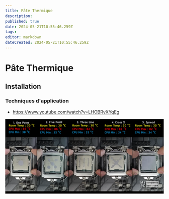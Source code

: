 ```yaml
---
title: Pâte Thermique
description: 
published: true
date: 2024-05-21T10:55:46.259Z
tags: 
editor: markdown
dateCreated: 2024-05-21T10:55:46.259Z
---
```


# Pâte Thermique

## Installation

### Techniques d'application

- <https://www.youtube.com/watch?v=LHOBRvXYqEg>

![z0davbuveyopfac8-capture-decran-2023-06-01-182757.png](/numerique/infrastructure/z0davbuveyopfac8-capture-decran-2023-06-01-182757.png)